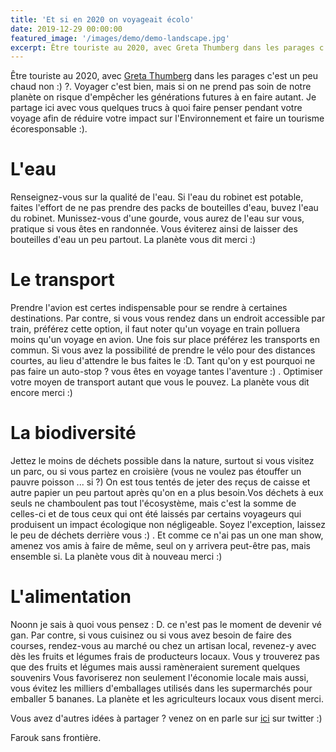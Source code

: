 ```yaml
---
title: 'Et si en 2020 on voyageait écolo'
date: 2019-12-29 00:00:00
featured_image: '/images/demo/demo-landscape.jpg'
excerpt: Être touriste au 2020, avec Greta Thumberg dans les parages c'est un peu chaud non :) ? Voyager c'est bien, mais si on ne prend pas soin de notre planète on risque d'empêcher les générations futures à en faire autant. Je partage ici avec vous quelques trucs à quoi faire penser pendant votre voyage afin de réduire votre impact sur l'Environnement et faire un tourisme écoresponsable :).
---
```


Être touriste au 2020, avec [Greta Thumberg](https://fr.wikipedia.org/wiki/Greta_Thunberg) dans les parages c'est un peu chaud non :) ?. Voyager c'est bien, mais si on ne prend pas soin de notre planète on risque d'empêcher les générations futures à en faire autant. Je partage ici avec vous quelques trucs à quoi faire penser pendant votre voyage afin de réduire votre impact sur l'Environnement et faire un tourisme écoresponsable :).

# L'eau
Renseignez-vous sur la qualité de l'eau. Si l'eau du robinet est potable, faites l'effort de ne pas prendre des packs de bouteilles d'eau, buvez l'eau du robinet. Munissez-vous d'une gourde, vous aurez de l'eau sur vous, pratique si vous êtes en randonnée. Vous éviterez ainsi de laisser des bouteilles d'eau un peu partout. La planète vous dit merci :)

# Le transport
Prendre l'avion est certes indispensable pour se rendre à certaines destinations. Par contre, si vous vous rendez dans un endroit accessible par train, préférez cette option, il faut noter qu'un voyage en train polluera moins qu'un voyage en avion. 
Une fois sur place préférez les transports en commun. Si vous avez la possibilité de prendre le vélo pour des distances courtes, au lieu d'attendre le bus faites le :D. Tant qu'on y est pourquoi ne pas faire un auto-stop ? vous êtes en voyage tantes l'aventure :) . Optimiser votre moyen de transport autant que vous le pouvez. La planète vous dit encore merci :)

# La biodiversité
Jettez le moins de déchets possible dans la nature, surtout si vous visitez un parc, ou si vous partez en croisière (vous ne voulez pas étouffer un pauvre poisson ... si ?) On est tous tentés de jeter des reçus de caisse et autre papier un peu partout après qu'on en a plus besoin.Vos déchets à eux seuls ne chamboulent pas tout l'écosystème, mais c'est la somme de celles-ci et de tous ceux qui ont été laissés par certains voyageurs qui produisent un impact écologique non négligeable. Soyez l'exception, laissez le peu de déchets derrière vous :) . Et comme ce n'ai pas un one man show, amenez vos amis à faire de même, seul on y arrivera peut-être pas, mais ensemble si. La planète vous dit à nouveau merci :)

# L'alimentation
Noonn je sais à quoi vous pensez : D. ce n'est pas le moment de devenir vé gan. Par contre, si vous cuisinez ou si vous avez besoin de faire des courses, rendez-vous au marché ou chez un artisan local, revenez-y  avec dès les fruits et légumes frais de producteurs locaux. Vous y trouverez pas que des fruits et légumes mais aussi ramèneraient surement quelques souvenirs  Vous favoriserez non seulement l'économie locale mais aussi, vous évitez les milliers d'emballages utilisés dans les supermarchés pour emballer 5 bananes. La planète et les agriculteurs locaux vous disent merci.

Vous avez d'autres idées à partager ? venez on en parle sur [ici](https://mobile.twitter.com/search?q=journaldunvoyageur.fr/tourisme-ecoresponsable) sur twitter :)

Farouk sans frontière.